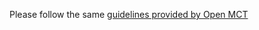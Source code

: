 Please follow the same [guidelines provided by Open MCT](https://github.com/nasa/openmct/blob/master/CONTRIBUTING.md)